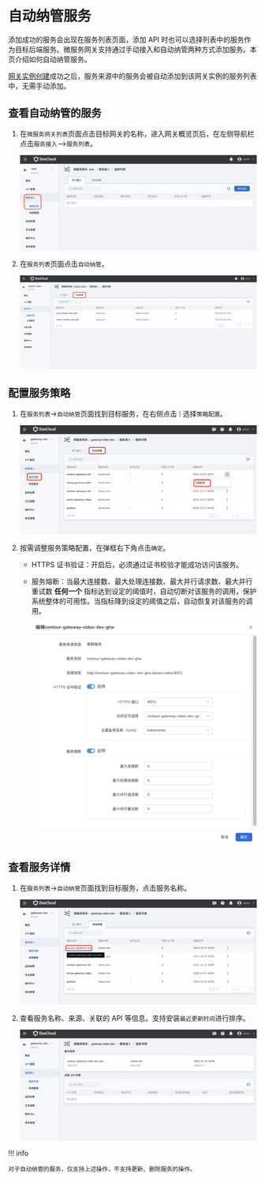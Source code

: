 # 自动纳管服务

添加成功的服务会出现在服务列表页面，添加 API 时也可以选择列表中的服务作为目标后端服务。微服务网关支持通过手动接入和自动纳管两种方式添加服务。本页介绍如何自动纳管服务。

[网关实例创建](../gateway/create-gateway.md)成功之后，服务来源<!--待补充链接-->中的服务会被自动添加到该网关实例的服务列表中，无需手动添加。

## 查看自动纳管的服务

1. 在`微服务网关列表`页面点击目标网关的名称，进入网关概览页后，在左侧导航栏点击`服务接入`-->`服务列表`。

    ![服务列表](imgs/service-list.png)

2. 在`服务列表`页面点击`自动纳管`。

    ![自动发现服务](imgs/auto.png)

## 配置服务策略

1. 在`服务列表`->`自动纳管`页面找到目标服务，在右侧点击 **`ⵗ`** 选择`策略配置`。

    ![策略配置](imgs/policy1.png)

2. 按需调整服务策略配置，在弹框右下角点击`确定`。

    - HTTPS 证书验证：开启后，必须通过证书校验才能成功访问该服务。
    - 服务熔断：当最大连接数、最大处理连接数、最大并行请求数、最大并行重试数 **任何一个** 指标达到设定的阈值时，自动切断对该服务的调用，保护系统整体的可用性。当指标降到设定的阈值之后，自动恢复对该服务的调用。

        ![策略配置](imgs/policy2.png)

## 查看服务详情

1. 在`服务列表`->`自动纳管`页面找到目标服务，点击服务名称。

    ![服务详情](imgs/service-details.png)

2. 查看服务名称、来源、关联的 API 等信息。支持安装`最近更新时间`进行排序。

    ![服务详情](imgs/service-details1.png)

!!! info

    对于自动纳管的服务，仅支持上述操作，不支持更新、删除服务的操作。

